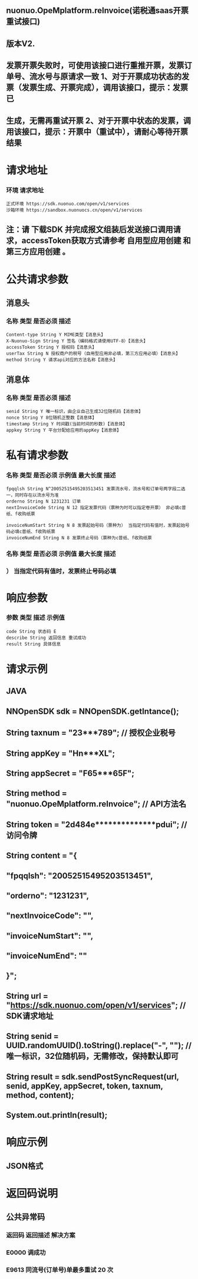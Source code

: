 ## nuonuo.OpeMplatform.reInvoice(诺税通saas开票重试接口)

## 版本V2.

## 发票开票失败时，可使用该接口进行重推开票，发票订单号、流水号与原请求一致 1、对于开票成功状态的发票（发票生成、开票完成），调用该接口，提示：发票已

## 生成，无需再重试开票 2、对于开票中状态的发票，调用该接口，提示：开票中（重试中），请耐心等待开票结果

# 请求地址

### 环境 请求地址

```
正式环境 https://sdk.nuonuo.com/open/v1/services
沙箱环境 https://sandbox.nuonuocs.cn/open/v1/services
```
## 注：请 下载SDK 并完成报文组装后发送接口调用请求，accessToken获取方式请参考 自用型应用创建 和 第三方应用创建 。

# 公共请求参数

## 消息头

### 名称 类型 是否必须 描述

```
Content-type String Y MIME类型【消息头】
X-Nuonuo-Sign String Y 签名（编码格式请使用UTF-8）【消息头】
accessToken String Y 授权码【消息头】
userTax String N 授权商户的税号（自用型应用非必填，第三方应用必填）【消息头】
method String Y 请求api对应的方法名称【消息头】
```
## 消息体

### 名称 类型 是否必须 描述

```
senid String Y 唯一标识，由企业自己生成32位随机码【消息体】
nonce String Y 8位随机正整数【消息体】
timestamp String Y 时间戳(当前时间的秒数)【消息体】
appkey String Y 平台分配给应用的appKey【消息体】
```
# 私有请求参数

### 名称 类型 是否必须 示例值 最大长度 描述

```
fpqqlsh String N^20052515495203513451 发票流水号，流水号和订单号两字段二选一，同时存在以流水号为准
orderno String N 1231231 订单
nextInvoiceCode String N 12 指定发票代码（票种为时可以指定卷开票） 非必填c普纸、f收购纸票
```
```
invoiceNumStart String N 8 发票起始号码（票种为） 当指定代码有值时，发票起始号码必填c普纸、f收购纸票
invoiceNumEnd String N 8 发票终止号码（票种为c普纸、f收购纸票
```

### 名称 类型 是否必须 示例值 最大长度 描述

### ） 当指定代码有值时，发票终止号码必填

# 响应参数

### 参数 类型 描述 示例值

```
code String 状态码 E
describe String 返回信息 重试成功
result String 具体信息
```
# 请求示例

## JAVA

## NNOpenSDK sdk = NNOpenSDK.getIntance();

## String taxnum = "23***789"; // 授权企业税号

## String appKey = "Hn***XL";

## String appSecret = "F65***65F";

## String method = "nuonuo.OpeMplatform.reInvoice"; // API方法名

## String token = "2d484e**************pdui"; // 访问令牌

## String content = "{

## \"fpqqlsh\": \"20052515495203513451\",

## \"orderno\": \"1231231\",

## \"nextInvoiceCode\": \"\",

## \"invoiceNumStart\": \"\",

## \"invoiceNumEnd\": \"\"

## }";

## String url = "https://sdk.nuonuo.com/open/v1/services"; // SDK请求地址

## String senid = UUID.randomUUID().toString().replace("-", ""); // 唯一标识，32位随机码，无需修改，保持默认即可

## String result = sdk.sendPostSyncRequest(url, senid, appKey, appSecret, token, taxnum, method, content);

## System.out.println(result);

# 响应示例

## JSON格式

# 返回码说明

## 公共异常码

### 返回码 返回描述 解决方案

### E0000 调成功

### E9613 同流号(订单号)单最多重试 20 次


